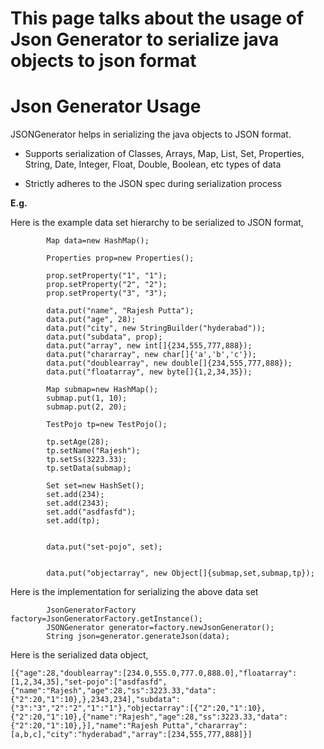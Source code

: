 # This page talks about the usage of Json Generator to serialize java objects to json format

# Json Generator Usage #

JSONGenerator helps in serializing the java objects to JSON format.

- Supports serialization of Classes, Arrays, Map, List, Set, Properties, String, Date, Integer, Float, Double, Boolean, etc types of data

- Strictly adheres to the JSON spec during serialization process

**E.g.**

Here is the example data set hierarchy to be serialized to JSON format,

```
		Map data=new HashMap();
		
		Properties prop=new Properties();
		
		prop.setProperty("1", "1");
		prop.setProperty("2", "2");
		prop.setProperty("3", "3");
		
		data.put("name", "Rajesh Putta");
		data.put("age", 28);
		data.put("city", new StringBuilder("hyderabad"));
		data.put("subdata", prop);
		data.put("array", new int[]{234,555,777,888});
		data.put("chararray", new char[]{'a','b','c'});
		data.put("doublearray", new double[]{234,555,777,888});
		data.put("floatarray", new byte[]{1,2,34,35});

		Map submap=new HashMap();
		submap.put(1, 10);
		submap.put(2, 20);		
		
		TestPojo tp=new TestPojo();
		
		tp.setAge(28);
		tp.setName("Rajesh");
		tp.setSs(3223.33);
		tp.setData(submap);		
		
		Set set=new HashSet();
		set.add(234);
		set.add(2343);
		set.add("asdfasfd");
		set.add(tp);
		

		data.put("set-pojo", set);
		

		data.put("objectarray", new Object[]{submap,set,submap,tp});
```


Here is the implementation for serializing the above data set

```
		JsonGeneratorFactory factory=JsonGeneratorFactory.getInstance();
		JSONGenerator generator=factory.newJsonGenerator();
		String json=generator.generateJson(data);
```

Here is the serialized data object,

```
[{"age":28,"doublearray":[234.0,555.0,777.0,888.0],"floatarray":[1,2,34,35],"set-pojo":["asdfasfd",{"name":"Rajesh","age":28,"ss":3223.33,"data":{"2":20,"1":10},},2343,234],"subdata":{"3":"3","2":"2","1":"1"},"objectarray":[{"2":20,"1":10},{"2":20,"1":10},{"name":"Rajesh","age":28,"ss":3223.33,"data":{"2":20,"1":10},}],"name":"Rajesh Putta","chararray":[a,b,c],"city":"hyderabad","array":[234,555,777,888]}]
```